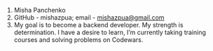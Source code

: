 1. Misha Panchenko
1. GitHub - mishazpua; email - mishazpua@gmail.com
1. My goal is to become a backend developer. My strength is determination. I have a desire to learn, I’m currently taking training courses and solving problems on Codewars.
